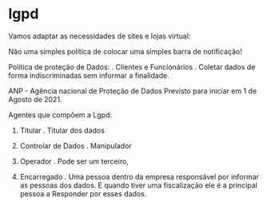 # lgpd

Vamos adaptar as necessidades de sites e lojas virtual:

Não uma simples política de colocar uma simples barra de notificação!

Política de proteção de Dados:
. Clientes e Funcionários
. Coletar dados de forma indiscriminadas sem informar a finalidade.

ANP - Agência nacional de Proteção de Dados
Previsto para iniciar em 1 de Agosto de 2021.

Agentes que compõem a Lgpd:

1. Titular
. Titular dos dados

2. Controlar de Dados
. Manipulador 

3. Operador
. Pode ser um terceiro, 

4. Encarregado
. Uma pessoa dentro da empresa responsável por informar as pessoas dos dados.
E quando tiver uma fiscalização ele é a principal pessoa a
Responder por esses dados.


